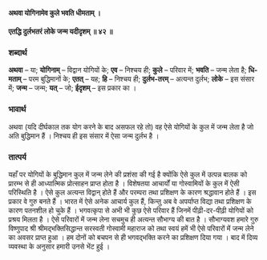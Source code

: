 #### अथवा योगिनामेव कुले भवति धीमताम् ।
#### एतद्धि दुर्लभतरं लोके जन्म यदीदृशम् ॥ ४२ ॥

### शब्दार्थ

**अथवा** – या; **योगिनाम्** – विद्वान योगियों के; **एव** – निश्चय ही; **कुले** – परिवार में; **भवति** – जन्म लेता है; **धि-मताम्** – परम बुद्धिमानों के; **एतत्** – यह; **हि** – निश्चय ही; **दुर्लभ-तरम्** – अत्यन्त दुर्लभ; **लोके** – इस संसार में; **जन्म** – जन्म; **यत्** – जो; **ईदृशम्** – इस प्रकार का ।

### भावार्थ

अथवा (यदि दीर्घकाल तक योग करने के बाद असफल रहे तो) वह ऐसे योगियों के कुल में जन्म लेता है जो अति बुद्धिमान हैं । निश्चय ही इस संसार में ऐसा जन्म दुर्लभ है ।

### तात्पर्य

यहाँ पर योगियों के बुद्धिमान कुल में जन्म लेने की प्रशंसा की गई है क्योंकि ऐसे कुल में उत्पन्न बालक को प्रारम्भ से ही आध्यात्मिक प्रोत्साहन प्राप्त होता है । विशेषतया आचार्यों या गोस्वामियों के कुल में ऐसी परिस्थिति है । ऐसे कुल अत्यन्त विद्वान् होते हैं और परम्परा तथा प्रशिक्षण के कारण श्रद्धावान होते हैं । इस प्रकार वे गुरु बनते हैं । भारत में ऐसे अनेक आचार्य कुल हैं, किन्तु अब वे अपर्याप्त विद्या तथा प्रशिक्षण के कारण पतनशील हो चुके हैं । भगवत्कृपा से अभी भी कुछ ऐसे परिवार हैं जिनमें पीढ़ी-दर-पीढ़ी योगियों को प्रश्रय मिलता है । ऐसे परिवारों में जन्म लेना सचमुच ही अत्यन्त सौभाग्य की बात है । सौभाग्यवश हमारे गुरु विष्णुपाद श्री श्रीमद्भक्तिसिद्धान्त सरस्वती गोस्वामी महाराज को तथा स्वयं हमें भी ऐसे परिवारों में जन्म लेने का अवसर प्राप्त हुआ । हम दोनों को बचपन से ही भगवद्भक्ति करने का प्रशिक्षण दिया गया । बाद में दिव्य व्यवस्था के अनुसार हमारी उनसे भेंट हुई ।